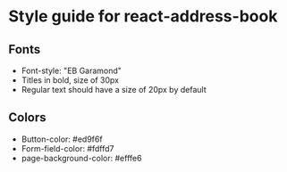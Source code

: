 # Style guide for react-address-book

## Fonts

- Font-style: "EB Garamond"
- Titles in bold, size of 30px
- Regular text should have a size of 20px by default

## Colors

- Button-color: #ed9f6f
- Form-field-color: #fdffd7
- page-background-color: #efffe6
